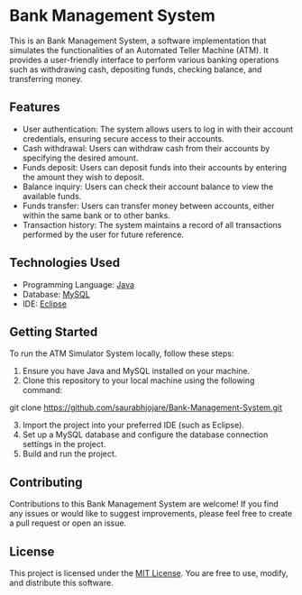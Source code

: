 # Bank Management System

This is an Bank Management System, a software implementation that simulates the functionalities of an Automated Teller Machine (ATM). It provides a user-friendly interface to perform various banking operations such as withdrawing cash, depositing funds, checking balance, and transferring money.

## Features

- User authentication: The system allows users to log in with their account credentials, ensuring secure access to their accounts.
- Cash withdrawal: Users can withdraw cash from their accounts by specifying the desired amount.
- Funds deposit: Users can deposit funds into their accounts by entering the amount they wish to deposit.
- Balance inquiry: Users can check their account balance to view the available funds.
- Funds transfer: Users can transfer money between accounts, either within the same bank or to other banks.
- Transaction history: The system maintains a record of all transactions performed by the user for future reference.

## Technologies Used

- Programming Language: [Java](https://www.java.com/)
- Database: [MySQL](https://www.mysql.com/)
- IDE: [Eclipse](https://www.eclipse.org/)

## Getting Started

To run the ATM Simulator System locally, follow these steps:

1. Ensure you have Java and MySQL installed on your machine.
2. Clone this repository to your local machine using the following command:

git clone https://github.com/saurabhjojare/Bank-Management-System.git

3. Import the project into your preferred IDE (such as Eclipse).
4. Set up a MySQL database and configure the database connection settings in the project.
5. Build and run the project.

## Contributing

Contributions to this Bank Management System are welcome! If you find any issues or would like to suggest improvements, please feel free to create a pull request or open an issue.

## License

This project is licensed under the [MIT License](LICENSE). You are free to use, modify, and distribute this software.

